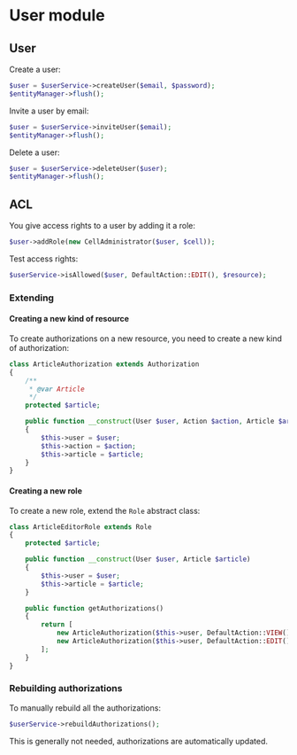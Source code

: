 # User module

## User

Create a user:

```php
$user = $userService->createUser($email, $password);
$entityManager->flush();
```

Invite a user by email:

```php
$user = $userService->inviteUser($email);
$entityManager->flush();
```

Delete a user:

```php
$user = $userService->deleteUser($user);
$entityManager->flush();
```

## ACL

You give access rights to a user by adding it a role:

```php
$user->addRole(new CellAdministrator($user, $cell));
```

Test access rights:

```php
$userService->isAllowed($user, DefaultAction::EDIT(), $resource);
```

### Extending

#### Creating a new kind of resource

To create authorizations on a new resource, you need to create a new kind of authorization:

```php
class ArticleAuthorization extends Authorization
{
    /**
     * @var Article
     */
    protected $article;

    public function __construct(User $user, Action $action, Article $article)
    {
        $this->user = $user;
        $this->action = $action;
        $this->article = $article;
    }
}
```

#### Creating a new role

To create a new role, extend the `Role` abstract class:

```php
class ArticleEditorRole extends Role
{
    protected $article;

    public function __construct(User $user, Article $article)
    {
        $this->user = $user;
        $this->article = $article;
    }

    public function getAuthorizations()
    {
        return [
            new ArticleAuthorization($this->user, DefaultAction::VIEW(), $this->article),
            new ArticleAuthorization($this->user, DefaultAction::EDIT(), $this->article),
        ];
    }
}
```

### Rebuilding authorizations

To manually rebuild all the authorizations:

```php
$userService->rebuildAuthorizations();
```

This is generally not needed, authorizations are automatically updated.
